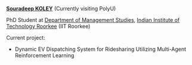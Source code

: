 **[Souradeep KOLEY](https://in.linkedin.com/in/souradeepkoley001)** (Currently visiting PolyU)

PhD Student at [Department of Management Studies](https://ms.iitr.ac.in/), [Indian Institute of Technology Roorkee](https://iitr.ac.in/) (IIT Roorkee)

Current project: 
- Dynamic EV Dispatching System for Ridesharing Utilizing Multi-Agent Reinforcement Learning
